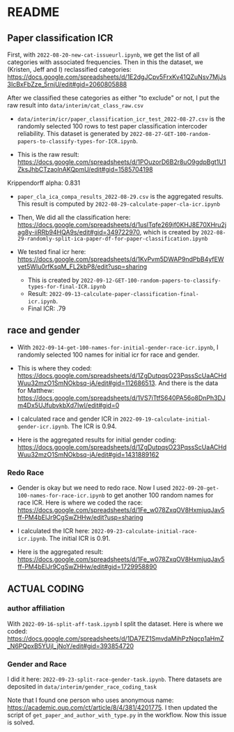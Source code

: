 # README

## Paper classification ICR

First, with `2022-08-20-new-cat-issueurl.ipynb`, we get the list of all categories with associated frequencies. Then in this the dataset, we (Kristen, Jeff and I) reclassified categories: https://docs.google.com/spreadsheets/d/1E2dgJCpv5FrxKv41QZuNsv7MjJs3IcBxFbZze_5rnjU/edit#gid=2060805888

After we classified these categories as either "to exclude" or not, I put the raw result into `data/interim/cat_class_raw.csv`

- `data/interim/icr/paper_classification_icr_test_2022-08-27.csv` is the randomly selected 100 rows to test paper classification intercoder reliability. This dataset is generated by `2022-08-27-GET-100-random-papers-to-classify-types-for-ICR.ipynb`. 

- This is the raw result: https://docs.google.com/spreadsheets/d/1POuzorD6B2r8uO9gdpBgt1U1ZksJhbCTzaolnAKQpmU/edit#gid=1585704198

Krippendorff alpha: 0.831

- `paper_cla_ica_compa_results_2022-08-29.csv` is the aggregated results. This result is computed by `2022-08-29-calculate-paper-cla-icr.ipynb`

- Then, We did all the classification here: https://docs.google.com/spreadsheets/d/1uslTqfe269jf0KHJ8E70XHru2jag8y-iiRRb94HQA9s/edit#gid=349722970, which is created by `2022-08-29-randomly-split-ica-paper-df-for-paper-classification.ipynb`

- We tested final icr here: https://docs.google.com/spreadsheets/d/1KvPvm5DWAP9ndPbB4yfEWyet5WIu0rfKsqM_FL2kbP8/edit?usp=sharing
  - This is created by `2022-09-12-GET-100-random-papers-to-classify-types-for-final-ICR.ipynb`
  - Result: `2022-09-13-calculate-paper-classification-final-icr.ipynb`. 
  - Final ICR: .79

<!-- ## with type

- With `2022-09-14-get-paper-and-author-with-type.ipynb`, I add `type` to ica paper df and author data with pred. I also outputed research paper df and research author with pred.  -->

## race and gender 

- With `2022-09-14-get-100-names-for-initial-gender-race-icr.ipynb`, I randomly selected 100 names for initial icr for race and gender. 

- This is where they coded: https://docs.google.com/spreadsheets/d/1ZgDutpqsO23PqssScUaACHdWuu32mzO1SmNOkbsq-jA/edit#gid=112686513. And there is the data for Matthew: https://docs.google.com/spreadsheets/d/1VS7iTtfS640PA56o8DnPh3DJm4Dx5UJfubvkbXd7IwI/edit#gid=0

- I calculated race and gender ICR in `2022-09-19-calculate-initial-gender-icr.ipynb`. The ICR is 0.94. 

- Here is the aggregated results for initial gender coding: https://docs.google.com/spreadsheets/d/1ZgDutpqsO23PqssScUaACHdWuu32mzO1SmNOkbsq-jA/edit#gid=1431889162

<!-- ### Post ICR

- With `2022-12-02-get-100-names-for-final-gender-race-icr.ipynb`, I obtained 100 names for final ICR for gender and race. Resulting data is `data/interim/icr/2022-12-02-race-gender-post-icr-100names.csv`

- This is where they coded:  -->

### Redo Race

- Gender is okay but we need to redo race. Now I used `2022-09-20-get-100-names-for-race-icr.ipynb` to get another 100 random names for race ICR. Here is where we coded the race: https://docs.google.com/spreadsheets/d/1Fe_w078ZxqOV8HxmjuqJav5ff-PM4bElJr9CgSwZHHw/edit?usp=sharing

- I calculated the ICR here: `2022-09-23-calculate-initial-race-icr.ipynb`. The initial ICR is 0.91. 

- Here is the aggregated result: https://docs.google.com/spreadsheets/d/1Fe_w078ZxqOV8HxmjuqJav5ff-PM4bElJr9CgSwZHHw/edit#gid=1729958890

## ACTUAL CODING

### author affiliation

With `2022-09-16-split-aff-task.ipynb` I split the dataset. Here is where we coded: https://docs.google.com/spreadsheets/d/1DA7EZ1SmvdaMihPzNqcp1aHmZ_N6PQpxB5YUjI_jNoY/edit#gid=393854720

### Gender and Race

I did it here: `2022-09-23-split-race-gender-task.ipynb`. There datasets are deposited in `data/interim/gender_race_coding_task`

Note that I found one person who uses anonymous name: https://academic.oup.com/ct/article/8/4/381/4201775. I then updated the script of `get_paper_and_author_with_type.py` in the workflow. Now this issue is solved. 
